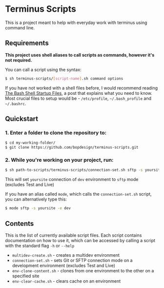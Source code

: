 # Terminus Scripts

This is a project meant to help with everyday work with terminus using command line.

## Requirements

**This project uses shell aliases to call scripts as commands, however it's not required.**

You can call a script using the syntax:
```bash
$ sh terminus-scripts/[script-name].sh command options
```

If you have not worked with a shell files before, I would recommend reading [The Bash Shell Startup Files](http://www.linuxfromscratch.org/blfs/view/7.6/postlfs/profile.html), a post that explains what you need to know.
Most crucial files to setup would be - `/etc/profile`, `~/.bash_profile` and `~/.bashrc`.

## Quickstart

### 1. Enter a folder to clone the repository to:
```bash
$ cd my-working-folder/
$ git clone https://github.com/bopdesign/terminus-scripts.git
```

### 2. While you're working on your project, run:
```bash
$ sh path-to-scripts/terminus-scripts/connection-set.sh sftp -s yoursite -e dev
```
This will set `yoursite` connection of `dev` environment to `sftp` mode (excludes Test and Live)

If you have an alias called `mode`, which calls the `connection-set.sh` script, you can alternatively type this:
```bash
$ mode sftp -s yoursite -e dev
```

## Contents
This is the list of currently available script files.
Each script contains documentation on how to use it, which can be accessed by calling a script with the standard flag `-h` or `--help`

* `multidev-create.sh` - creates a multidev environment
* `connection-set.sh` - sets Git or SFTP connection mode on a development environment (excludes Test and Live)
* `env-clone-content.sh` - clones from one environment to the other on a specified site
* `env-clear-cache.sh` - clears cache on an environment
